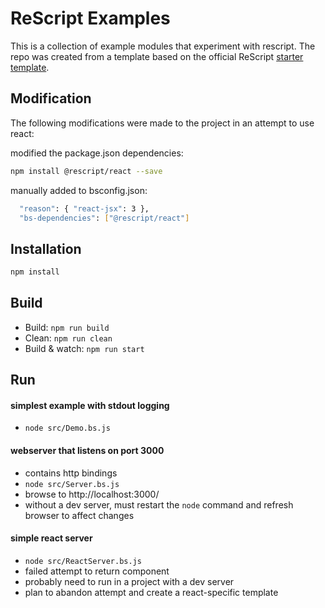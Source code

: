 # ReScript Examples

This is a collection of example modules that experiment with rescript. The repo was created from a template based on the official ReScript [starter template](https://github.com/rescript-lang/rescript-project-template).

## Modification

The following modifications were made to the project in an attempt to use react:

modified the package.json dependencies:
```sh
npm install @rescript/react --save
```

manually added to bsconfig.json:
```sh
  "reason": { "react-jsx": 3 },
  "bs-dependencies": ["@rescript/react"]
```

## Installation

```sh
npm install
```

## Build

- Build: `npm run build`
- Clean: `npm run clean`
- Build & watch: `npm run start`

## Run

#### simplest example with stdout logging
- `node src/Demo.bs.js`

#### webserver that listens on port 3000
- contains http bindings
- `node src/Server.bs.js`
- browse to http://localhost:3000/
- without a dev server, must restart the `node` command and refresh browser to affect changes

#### simple react server
- `node src/ReactServer.bs.js`
- failed attempt to return component
- probably need to run in a project with a dev server
- plan to abandon attempt and create a react-specific template
